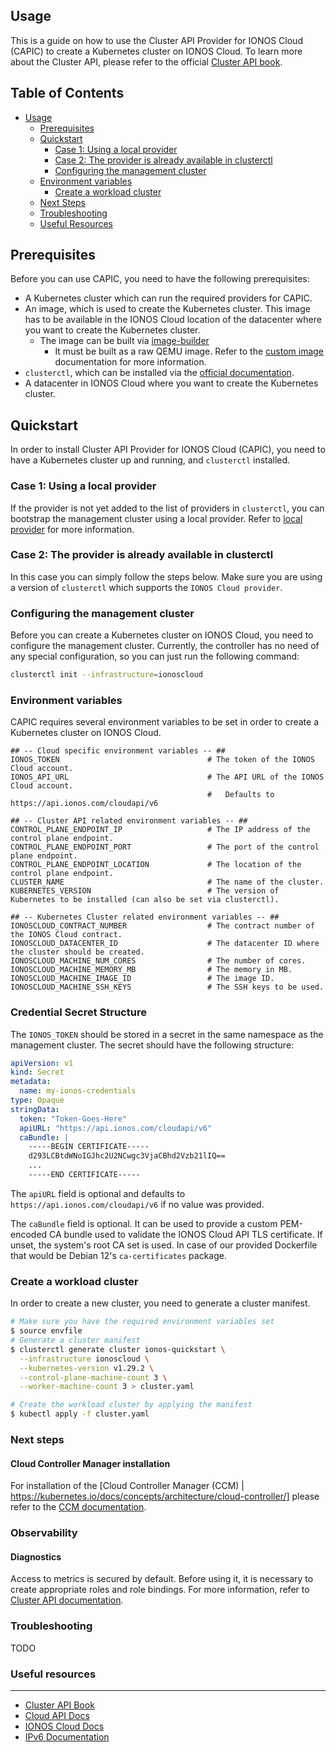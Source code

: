 ## Usage

This is a guide on how to use the Cluster API Provider for IONOS Cloud (CAPIC) to create a Kubernetes cluster 
on IONOS Cloud. To learn more about the Cluster API, please refer 
to the official [Cluster API book](https://cluster-api.sigs.k8s.io/).

## Table of Contents

* [Usage](#usage)
  * [Prerequisites](#prerequisites)
  * [Quickstart](#quickstart)
    * [Case 1: Using a local provider](#case-1-using-a-local-provider)
    * [Case 2: The provider is already available in clusterctl](#case-2-the-provider-is-already-available-in-clusterctl)
    * [Configuring the management cluster](#configuring-the-management-cluster)
  * [Environment variables](#environment-variables)
    * [Create a workload cluster](#create-a-workload-cluster)
  * [Next Steps](#next-steps)
  * [Troubleshooting](#troubleshooting)
  * [Useful Resources](#useful-resources)

## Prerequisites

Before you can use CAPIC, you need to have the following prerequisites:

* A Kubernetes cluster which can run the required providers for CAPIC.
* An image, which is used to create the Kubernetes cluster. This image has to be available in the IONOS Cloud location
  of the datacenter where you want to create the Kubernetes cluster.
  * The image can be built via [image-builder](https://github.com/kubernetes-sigs/image-builder)
    * It must be built as a raw QEMU image. Refer to the [custom image](./custom-image.md) documentation for more information. 
* `clusterctl`, which can be installed via the [official documentation](https://cluster-api.sigs.k8s.io/user/quick-start.html#install-clusterctl).
* A datacenter in IONOS Cloud where you want to create the Kubernetes cluster.

## Quickstart

In order to install Cluster API Provider for IONOS Cloud (CAPIC), you need to have a Kubernetes cluster up and running,
and `clusterctl` installed.

### Case 1: Using a local provider

If the provider is not yet added to the list of providers in `clusterctl`, you can bootstrap the management cluster
using a local provider. Refer to [local provider](./local-provider.md) for more information.

### Case 2: The provider is already available in clusterctl

In this case you can simply follow the steps below. Make sure you are using a version of `clusterctl` which
supports the `IONOS Cloud provider`.

### Configuring the management cluster

Before you can create a Kubernetes cluster on IONOS Cloud, you need to configure the management cluster.
Currently, the controller has no need of any special configuration, so you can just run the following command:

```sh
clusterctl init --infrastructure=ionoscloud
```


### Environment variables

CAPIC requires several environment variables to be set in order to create a Kubernetes cluster on IONOS Cloud.

```env
## -- Cloud specific environment variables -- ##
IONOS_TOKEN                                 # The token of the IONOS Cloud account.
IONOS_API_URL                               # The API URL of the IONOS Cloud account.
                                            #   Defaults to https://api.ionos.com/cloudapi/v6

## -- Cluster API related environment variables -- ##
CONTROL_PLANE_ENDPOINT_IP                   # The IP address of the control plane endpoint.        
CONTROL_PLANE_ENDPOINT_PORT                 # The port of the control plane endpoint.
CONTROL_PLANE_ENDPOINT_LOCATION             # The location of the control plane endpoint.
CLUSTER_NAME                                # The name of the cluster.
KUBERNETES_VERSION                          # The version of Kubernetes to be installed (can also be set via clusterctl).

## -- Kubernetes Cluster related environment variables -- ##
IONOSCLOUD_CONTRACT_NUMBER                  # The contract number of the IONOS Cloud contract.
IONOSCLOUD_DATACENTER_ID                    # The datacenter ID where the cluster should be created.
IONOSCLOUD_MACHINE_NUM_CORES                # The number of cores.
IONOSCLOUD_MACHINE_MEMORY_MB                # The memory in MB.
IONOSCLOUD_MACHINE_IMAGE_ID                 # The image ID.
IONOSCLOUD_MACHINE_SSH_KEYS                 # The SSH keys to be used.
```

### Credential Secret Structure

The `IONOS_TOKEN` should be stored in a secret in the same namespace as the management cluster. 
The secret should have the following structure:

```yaml
apiVersion: v1
kind: Secret
metadata:
  name: my-ionos-credentials
type: Opaque
stringData:
  token: "Token-Goes-Here"
  apiURL: "https://api.ionos.com/cloudapi/v6"
  caBundle: |
    -----BEGIN CERTIFICATE-----
    d293LCBtdWNoIGJhc2U2NCwgc3VjaCBhd2Vzb21lIQ==
    ...
    -----END CERTIFICATE-----
```

The `apiURL` field is optional and defaults to `https://api.ionos.com/cloudapi/v6` if no value was provided.

The `caBundle` field is optional. It can be used to provide a custom PEM-encoded CA bundle used to validate the
IONOS Cloud API TLS certificate. If unset, the system's root CA set is used. In case of our provided Dockerfile that
would be Debian 12's `ca-certificates` package.

### Create a workload cluster

In order to create a new cluster, you need to generate a cluster manifest.

```sh
# Make sure you have the required environment variables set
$ source envfile
# Generate a cluster manifest
$ clusterctl generate cluster ionos-quickstart \
  --infrastructure ionoscloud \
  --kubernetes-version v1.29.2 \
  --control-plane-machine-count 3 \
  --worker-machine-count 3 > cluster.yaml

# Create the workload cluster by applying the manifest
$ kubectl apply -f cluster.yaml
```

### Next steps

#### Cloud Controller Manager installation

For installation of the [Cloud Controller Manager (CCM) | https://kubernetes.io/docs/concepts/architecture/cloud-controller/]
please refer to the [CCM documentation](./cloud-controller-manager.md).

### Observability

#### Diagnostics

Access to metrics is secured by default. Before using it, it is necessary to create appropriate roles and role bindings.
For more information, refer to [Cluster API documentation](https://main.cluster-api.sigs.k8s.io/tasks/diagnostics).

### Troubleshooting


TODO


### Useful resources

---

* [Cluster API Book](https://cluster-api.sigs.k8s.io/)
* [Cloud API Docs](https://api.ionos.com/docs/cloud/v6/)
* [IONOS Cloud Docs](https://docs.ionos.com/cloud)
* [IPv6 Documentation](https://docs.ionos.com/cloud/network-services/ipv6)

